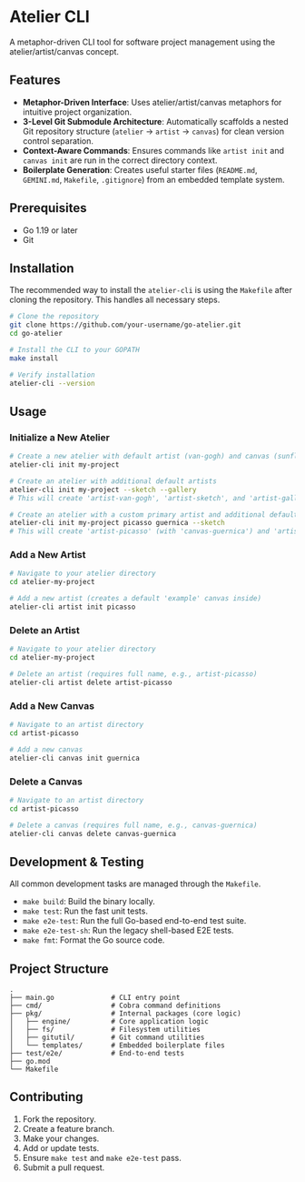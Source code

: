 # Atelier CLI

A metaphor-driven CLI tool for software project management using the atelier/artist/canvas concept.

## Features

- **Metaphor-Driven Interface**: Uses atelier/artist/canvas metaphors for intuitive project organization.
- **3-Level Git Submodule Architecture**: Automatically scaffolds a nested Git repository structure (`atelier` -> `artist` -> `canvas`) for clean version control separation.
- **Context-Aware Commands**: Ensures commands like `artist init` and `canvas init` are run in the correct directory context.
- **Boilerplate Generation**: Creates useful starter files (`README.md`, `GEMINI.md`, `Makefile`, `.gitignore`) from an embedded template system.

## Prerequisites

- Go 1.19 or later
- Git

## Installation

The recommended way to install the `atelier-cli` is using the `Makefile` after cloning the repository. This handles all necessary steps.

```bash
# Clone the repository
git clone https://github.com/your-username/go-atelier.git
cd go-atelier

# Install the CLI to your GOPATH
make install

# Verify installation
atelier-cli --version
```

## Usage

### Initialize a New Atelier

```bash
# Create a new atelier with default artist (van-gogh) and canvas (sunflowers)
atelier-cli init my-project

# Create an atelier with additional default artists
atelier-cli init my-project --sketch --gallery
# This will create 'artist-van-gogh', 'artist-sketch', and 'artist-gallery'

# Create an atelier with a custom primary artist and additional default artists
atelier-cli init my-project picasso guernica --sketch
# This will create 'artist-picasso' (with 'canvas-guernica') and 'artist-sketch' (with 'canvas-example')
```

### Add a New Artist

```bash
# Navigate to your atelier directory
cd atelier-my-project

# Add a new artist (creates a default 'example' canvas inside)
atelier-cli artist init picasso
```

### Delete an Artist

```bash
# Navigate to your atelier directory
cd atelier-my-project

# Delete an artist (requires full name, e.g., artist-picasso)
atelier-cli artist delete artist-picasso
```

### Add a New Canvas

```bash
# Navigate to an artist directory
cd artist-picasso

# Add a new canvas
atelier-cli canvas init guernica
```

### Delete a Canvas

```bash
# Navigate to an artist directory
cd artist-picasso

# Delete a canvas (requires full name, e.g., canvas-guernica)
atelier-cli canvas delete canvas-guernica
```

## Development & Testing

All common development tasks are managed through the `Makefile`.

- `make build`: Build the binary locally.
- `make test`: Run the fast unit tests.
- `make e2e-test`: Run the full Go-based end-to-end test suite.
- `make e2e-test-sh`: Run the legacy shell-based E2E tests.
- `make fmt`: Format the Go source code.

## Project Structure

```
.
├── main.go              # CLI entry point
├── cmd/                 # Cobra command definitions
├── pkg/                 # Internal packages (core logic)
│   ├── engine/          # Core application logic
│   ├── fs/              # Filesystem utilities
│   ├── gitutil/         # Git command utilities
│   └── templates/       # Embedded boilerplate files
├── test/e2e/            # End-to-end tests
├── go.mod
└── Makefile
```

## Contributing

1. Fork the repository.
2. Create a feature branch.
3. Make your changes.
4. Add or update tests.
5. Ensure `make test` and `make e2e-test` pass.
6. Submit a pull request.
